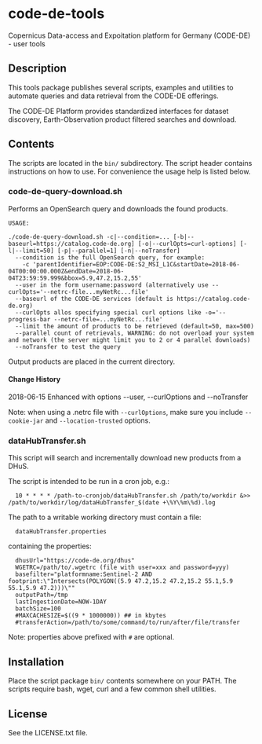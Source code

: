# code-de-tools

Copernicus Data-access and Expoitation platform for Germany (CODE-DE) - user tools

## Description

This tools package publishes several scripts, examples and utilities to automate queries and data retrieval from the CODE-DE offerings.

The CODE-DE Platform provides standardized interfaces for dataset discovery, Earth-Observation product filtered searches and download.

## Contents

The scripts are located in the `bin/` subdirectory. The script header contains instructions on how to use. For convenience the usage help is listed below.

### code-de-query-download.sh 

Performs an OpenSearch query and downloads the found products.
```
USAGE:

./code-de-query-download.sh -c|--condition=... [-b|--baseurl=https://catalog.code-de.org] [-o|--curlOpts=curl-options] [-l|--limit=50] [-p|--parallel=1] [-n|--noTransfer]
  --condition is the full OpenSearch query, for example:
    -c 'parentIdentifier=EOP:CODE-DE:S2_MSI_L1C&startDate=2018-06-04T00:00:00.000Z&endDate=2018-06-04T23:59:59.999&bbox=5.9,47.2,15.2,55'
  --user in the form username:password (alternatively use --curlOpts='--netrc-file...myNetRc...file'
  --baseurl of the CODE-DE services (default is https://catalog.code-de.org)
  --curlOpts allos specifying special curl options like -o='--progress-bar --netrc-file=...myNetRc...file'
  --limit the amount of products to be retrieved (default=50, max=500)
  --parallel count of retrievals, WARNING: do not overload your system and network (the server might limit you to 2 or 4 parallel downloads)
  --noTransfer to test the query
```
Output products are placed in the current directory.

#### Change History
2018-06-15 Enhanced with options --user, --curlOptions and --noTransfer

Note: when using a .netrc file with ```--curlOptions```, make sure you include ```--cookie-jar``` and ```--location-trusted``` options.

### dataHubTransfer.sh 

This script will search and incrementally download new products from a DHuS.

The script is intended to be run in a cron job, e.g.:
```
  10 * * * * /path-to-cronjob/dataHubTransfer.sh /path/to/workdir &>> /path/to/workdir/log/dataHubTransfer_$(date +\%Y\%m\%d).log
```

The path to a writable working directory must contain a file:
```
  dataHubTransfer.properties
```

containing the properties:
```
  dhusUrl="https://code-de.org/dhus"
  WGETRC=/path/to/.wgetrc (file with user=xxx and password=yyy)
  basefilter="platformname:Sentinel-2 AND footprint:\"Intersects(POLYGON((5.9 47.2,15.2 47.2,15.2 55.1,5.9 55.1,5.9 47.2)))\""
  outputPath=/tmp
  lastIngestionDate=NOW-1DAY
  batchSize=100
  #MAXCACHESIZE=$((9 * 1000000)) ## in kbytes
  #transferAction=/path/to/some/command/to/run/after/file/transfer
```
Note: properties above prefixed with `#` are optional.

## Installation

Place the script package `bin/` contents somewhere on your PATH. The scripts require bash, 
wget, curl and a few common shell utilities.


## License

See the LICENSE.txt file.
